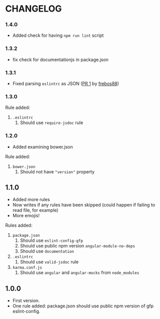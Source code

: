 # CHANGELOG

### 1.4.0
* Added check for having `npm run lint` script

### 1.3.2
* fix check for documentationjs in package.json

### 1.3.1
* Fixed parsing `eslintrc` as JSON ([PR 1](https://github.com/mrgreentech/gfp-doctor/pull/1) by [frebos88](https://github.com/frebos88))

### 1.3.0

Rule added:

1. `.eslintrc`
    1. Should use `require-jsdoc` rule

### 1.2.0

* Added examining bower.json

Rule added:

1. `bower.json`
    1. Should not have `"version"` property

## 1.1.0

* Added more rules
* Now writes if any rules have been skipped (could happen if failing to read file, for example)
* More emojis!

Rules added:

1. `package.json`
    1. Should use `eslint-config-gfp`
    1. Should use public npm version `angular-module-no-deps`
    1. Should use `documentation`
1. `.eslintrc`
    1. Should use `valid-jsdoc` rule
1. `karma.conf.js`
    1. Should use `angular` and `angular-mocks` from `node_modules`

## 1.0.0

* First version.
* One rule added: package.json should use public npm version of gfp eslint-config.
